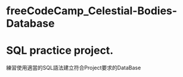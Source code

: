 # freeCodeCamp_Celestial-Bodies-Database
# SQL practice project.
練習使用適當的SQL語法建立符合Project要求的DataBase

